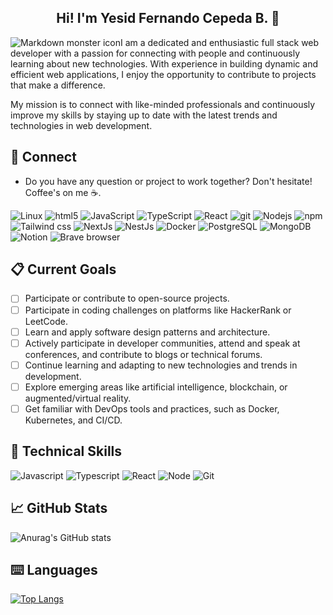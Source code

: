 
<h2 align="center">Hi! I'm Yesid Fernando Cepeda B. 👋</h2>

<img src="https://github.com/user-attachments/assets/f65e28f6-cb8a-4c37-bf7c-e6d86aca8a1d"
      alt="Markdown monster icon"
      style="float: left; margin-right: 10 px;"/>

I am a dedicated and enthusiastic full stack web developer with a passion for connecting with people and continuously learning about new technologies. With experience in building dynamic and efficient web applications, I enjoy the opportunity to contribute to projects that make a difference.

My mission is to connect with like-minded professionals and continuously improve my skills by staying up to date with the latest trends and technologies in web development.

  ## 📩 Connect
* Do you have any question or project to work together? Don't hesitate! Coffee's on me ☕.

<p>
  <img alt="Linux" src="https://img.shields.io/badge/Linux-FCC624?style=flat-square&logo=linux&logoColor=black" />
  <img alt="html5" src="https://img.shields.io/badge/-HTML5-E34F26?style=flat-square&logo=html5&logoColor=white" />
  <img alt="JavaScript" src="https://shields.io/badge/JavaScript-F7DF1E?logo=JavaScript&logoColor=000&style=flat-square" />
  <img alt="TypeScript" src="https://img.shields.io/badge/-TypeScript-007ACC?style=flat-square&logo=typescript&logoColor=white" />
  <img alt="React" src="https://img.shields.io/badge/-React-45b8d8?style=flat-square&logo=react&logoColor=white" />
  <img alt="git" src="https://img.shields.io/badge/-Git-F05032?style=flat-square&logo=git&logoColor=white" />
  <img alt="Nodejs" src="https://img.shields.io/badge/-Nodejs-43853d?style=flat-square&logo=Node.js&logoColor=white" />
  <img alt="npm" src="https://img.shields.io/badge/-NPM-CB3837?style=flat-square&logo=npm&logoColor=white" />
  <img alt="Tailwind css" src="https://img.shields.io/badge/Tailwind_CSS-grey?style=flat-square&logo=tailwind-css&logoColor=38B2AC" />
  <img alt="NextJs" src="https://img.shields.io/badge/next.js-000000?style=flat-square&logo=nextdotjs&logoColor=white" />
  <img alt="NestJs" src="https://img.shields.io/badge/-NestJs-ea2845?style=flat-square&logo=nestjs&logoColor=white" />
  <img alt="Docker" src="https://img.shields.io/badge/-Docker-46a2f1?style=flat-square&logo=docker&logoColor=white" />
  <img alt="PostgreSQL" src="https://img.shields.io/badge/postgresql-4169e1?style=flat-square&logo=postgresql&logoColor=white" />
  <img alt="MongoDB" src="https://img.shields.io/badge/-MongoDB-13aa52?style=flat-square&logo=mongodb&logoColor=white" />
  <img alt="Notion" src="https://img.shields.io/badge/Notion-000000?style=flat-square&logo=notion&logoColor=white" />
  <img alt="Brave browser" src="https://img.shields.io/badge/-Brave_Browser-FB542B?style=flat-square&logo=brave&logoColor=white" />
</p>

## 📋 Current Goals
- [ ] Participate or contribute to open-source projects.
- [ ] Participate in coding challenges on platforms like HackerRank or LeetCode.
- [ ] Learn and apply software design patterns and architecture.
- [ ] Actively participate in developer communities, attend and speak at conferences, and contribute to blogs or technical forums.
- [ ] Continue learning and adapting to new technologies and trends in development.
- [ ] Explore emerging areas like artificial intelligence, blockchain, or augmented/virtual reality.
- [ ] Get familiar with DevOps tools and practices, such as Docker, Kubernetes, and CI/CD.

## 💼 Technical Skills   
![Javascript](https://img.shields.io/badge/JavaScript-323330?style=for-the-badge&logo=javascript&logoColor=F7DF1E)
![Typescript](https://img.shields.io/badge/TypeScript-007ACC?style=for-the-badge&logo=typescript&logoColor=white)
![React](https://img.shields.io/badge/React-20232A?style=for-the-badge&logo=react&logoColor=61DAFB)
![Node](https://img.shields.io/badge/Node%20js-339933?style=for-the-badge&logo=nodedotjs&logoColor=white)
![Git](https://img.shields.io/badge/git-%23F05033.svg?style=for-the-badge&logo=git&logoColor=white)

## 📈 GitHub Stats 
![Anurag's GitHub stats](https://github-readme-stats.vercel.app/api?username=fer8614&show_icons=true&theme=tokyonight)

## ⌨️ Languages 
[![Top Langs](https://github-readme-stats.vercel.app/api/top-langs/?username=fer8614&layout=compact&theme=tokyonight)](https://github.com/Lagaress/github-readme-stats)

<!--
**fer8614/fer8614** is a ✨ _special_ ✨ repository because its `README.md` (this file) appears on your GitHub profile.

Here are some ideas to get you started:

- 🔭 I’m currently working on ...
- 🌱 I’m currently learning ...
- 👯 I’m looking to collaborate on ...
- 🤔 I’m looking for help with ...
- 💬 Ask me about ...
- 📫 How to reach me: ...
- 😄 Pronouns: ...
- ⚡ Fun fact: ...
-->


